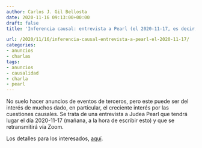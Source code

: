 ```yaml
---
author: Carlos J. Gil Bellosta
date: 2020-11-16 09:13:00+00:00
draft: false
title: 'Inferencia causal: entrevista a Pearl (el 2020-11-17, es decir, mañana)'

url: /2020/11/16/inferencia-causal-entrevista-a-pearl-el-2020-11-17/
categories:
- anuncios
- charlas
tags:
- anuncios
- causalidad
- charla
- pearl
---
```





No suelo hacer anuncios de eventos de terceros, pero este puede ser del interés de muchos dado, en particular, el creciente interés por las cuestiones causales. Se trata de una entrevista a Judea Pearl que tendrá lugar el día 2020-11-17 (mañana, a la hora de escribir esto) y que se retransmitirá vía Zoom.







Los detalles para los interesados, [aquí](https://sites.google.com/view/ocis/).



